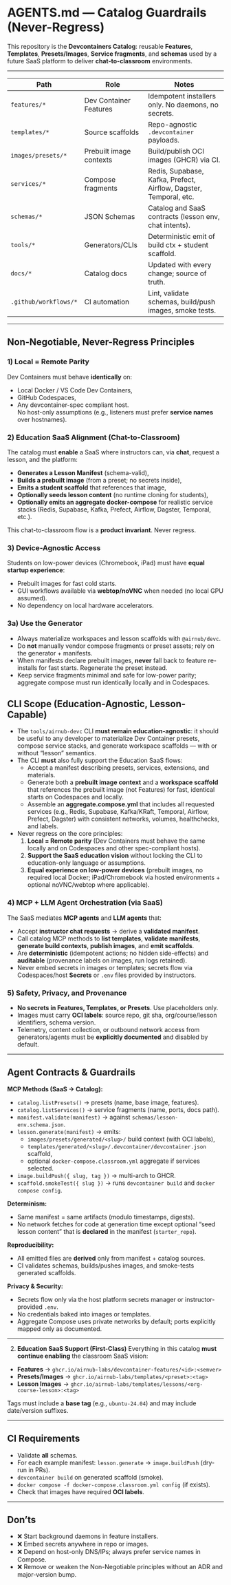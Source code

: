 # AGENTS.md — Catalog Guardrails (Never-Regress)

This repository is the **Devcontainers Catalog**: reusable **Features**, **Templates**, **Presets/Images**, **Service fragments**, and **schemas** used by a future SaaS platform to deliver **chat-to-classroom** environments.

---

| Path                     | Role                           | Notes |
|--------------------------|--------------------------------|------|
| `features/*`            | Dev Container Features         | Idempotent installers only. No daemons, no secrets. |
| `templates/*`           | Source scaffolds               | Repo-agnostic `.devcontainer` payloads. |
| `images/presets/*`      | Prebuilt image contexts        | Build/publish OCI images (GHCR) via CI. |
| `services/*`            | Compose fragments              | Redis, Supabase, Kafka, Prefect, Airflow, Dagster, Temporal, etc. |
| `schemas/*`             | JSON Schemas                   | Catalog and SaaS contracts (lesson env, chat intents). |
| `tools/*`               | Generators/CLIs                | Deterministic emit of build ctx + student scaffold. |
| `docs/*`                | Catalog docs                   | Updated with every change; source of truth. |
| `.github/workflows/*`   | CI automation                  | Lint, validate schemas, build/push images, smoke tests. |

---

## Non-Negotiable, Never-Regress Principles

### 1) Local = Remote Parity
Dev Containers must behave **identically** on:
- Local Docker / VS Code Dev Containers,
- GitHub Codespaces,
- Any devcontainer-spec compliant host.  
No host-only assumptions (e.g., listeners must prefer **service names** over hostnames).

### 2) Education SaaS Alignment (Chat-to-Classroom)
The catalog must **enable** a SaaS where instructors can, via **chat**, request a lesson, and the platform:
- **Generates a Lesson Manifest** (schema-valid),
- **Builds a prebuilt image** (from a preset; no secrets inside),
- **Emits a student scaffold** that references that image,
- **Optionally seeds lesson content** (no runtime cloning for students),
- **Optionally emits an aggregate docker-compose** for realistic service stacks (Redis, Supabase, Kafka, Prefect, Airflow, Dagster, Temporal, etc.).

This chat-to-classroom flow is a **product invariant**. Never regress.

### 3) Device-Agnostic Access
Students on low-power devices (Chromebook, iPad) must have **equal startup experience**:
- Prebuilt images for fast cold starts.
- GUI workflows available via **webtop/noVNC** when needed (no local GPU assumed).
- No dependency on local hardware accelerators.

### 3a) Use the Generator
- Always materialize workspaces and lesson scaffolds with `@airnub/devc`.
- Do **not** manually vendor compose fragments or preset assets; rely on the generator + manifests.
- When manifests declare prebuilt images, **never** fall back to feature re-installs for fast starts. Regenerate the preset instead.
- Keep service fragments minimal and safe for low-power parity; aggregate compose must run identically locally and in Codespaces.

## CLI Scope (Education-Agnostic, Lesson-Capable)

- The `tools/airnub-devc` CLI **must remain education-agnostic**: it should be useful to any developer to materialize Dev Container presets, compose service stacks, and generate workspace scaffolds — with or without “lesson” semantics.
- The CLI **must** also fully support the Education SaaS flows:
  - Accept a manifest describing presets, services, extensions, and materials.
  - Generate both a **prebuilt image context** and a **workspace scaffold** that references the prebuilt image (not Features) for fast, identical starts on Codespaces and locally.
  - Assemble an **aggregate.compose.yml** that includes all requested services (e.g., Redis, Supabase, Kafka/KRaft, Temporal, Airflow, Prefect, Dagster) with consistent networks, volumes, healthchecks, and labels.
- Never regress on the core principles:
  1) **Local = Remote parity** (Dev Containers must behave the same locally and on Codespaces and other spec-compliant hosts).
  2) **Support the SaaS education vision** without locking the CLI to education-only language or assumptions.
  3) **Equal experience on low-power devices** (prebuilt images, no required local Docker; iPad/Chromebook via hosted environments + optional noVNC/webtop where applicable).

### 4) MCP + LLM Agent Orchestration (via SaaS)
The SaaS mediates **MCP agents** and **LLM agents** that:
- Accept **instructor chat requests** → derive a **validated manifest**.
- Call catalog MCP methods to **list templates**, **validate manifests**, **generate build contexts**, **publish images**, and **emit scaffolds**.
- Are **deterministic** (idempotent actions; no hidden side-effects) and **auditable** (provenance labels on images, run logs retained).
- Never embed secrets in images or templates; secrets flow via Codespaces/host **Secrets** or `.env` files provided by instructors.

### 5) Safety, Privacy, and Provenance
- **No secrets in Features, Templates, or Presets**. Use placeholders only.
- Images must carry **OCI labels**: source repo, git sha, org/course/lesson identifiers, schema version.
- Telemetry, content collection, or outbound network access from generators/agents must be **explicitly documented** and disabled by default.

---

## Agent Contracts & Guardrails

**MCP Methods (SaaS → Catalog):**
- `catalog.listPresets()` → presets (name, base image, features).
- `catalog.listServices()` → service fragments (name, ports, docs path).
- `manifest.validate(manifest)` → against `schemas/lesson-env.schema.json`.
- `lesson.generate(manifest)` → emits:
  - `images/presets/generated/<slug>/` build context (with OCI labels),
  - `templates/generated/<slug>/.devcontainer/devcontainer.json` scaffold,
  - optional `docker-compose.classroom.yml` aggregate if services selected.
- `image.buildPush({ slug, tag })` → multi-arch to GHCR.
- `scaffold.smokeTest({ slug })` → runs `devcontainer build` and `docker compose config`.

**Determinism:**
- Same manifest = same artifacts (modulo timestamps, digests).
- No network fetches for code at generation time except optional “seed lesson content” that is **declared** in the manifest (`starter_repo`).

**Reproducibility:**
- All emitted files are **derived** only from manifest + catalog sources.
- CI validates schemas, builds/pushes images, and smoke-tests generated scaffolds.

**Privacy & Security:**
- Secrets flow only via the host platform secrets manager or instructor-provided `.env`.
- No credentials baked into images or templates.
- Aggregate Compose uses private networks by default; ports explicitly mapped only as documented.

---

2. **Education SaaS Support (First-Class)**
   Everything in this catalog **must continue enabling** the classroom SaaS vision:

- **Features** → `ghcr.io/airnub-labs/devcontainer-features/<id>:<semver>`
- **Presets/Images** → `ghcr.io/airnub-labs/templates/<preset>:<tag>`
- **Lesson Images** → `ghcr.io/airnub-labs/templates/lessons/<org-course-lesson>:<tag>`

Tags must include a **base tag** (e.g., `ubuntu-24.04`) and may include date/version suffixes.

---

## CI Requirements

- Validate **all** schemas.
- For each example manifest: `lesson.generate` → `image.buildPush` (dry-run in PRs).
- `devcontainer build` on generated scaffold (smoke).
- `docker compose -f docker-compose.classroom.yml config` (if exists).
- Check that images have required **OCI labels**.

---

## Don’ts

- ❌ Start background daemons in feature installers.
- ❌ Embed secrets anywhere in repo or images.
- ❌ Depend on host-only DNS/IPs; always prefer service names in Compose.
- ❌ Remove or weaken the Non-Negotiable principles without an ADR and major-version bump.
